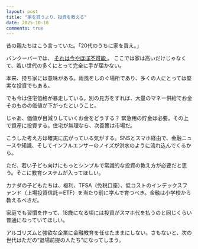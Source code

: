 ```yaml
---
layout: post
title: "家を買うより、投資を教える"
date: 2025-10-18
comments: true
---
```

  <p>昔の親たちはこう言っていた。「20代のうちに家を買え。」</p>

  <p>
    バンクーバーでは、
    <a href="https://vancouversun.com/business/real-estate/housing-affordability-vancouver-rbc-report" target="_blank" rel="noopener noreferrer">
      それは今やほぼ不可能
    </a>。
    ここでは家は高いだけじゃなくて、若い世代の多くにとって完全に手が届かない。
  </p>

  <p>本来、持ち家には意味がある。雨風をしのぐ場所であり、多くの人にとっては堅実な投資でもある。</p>

  <p>でも今は住宅価格が暴走している。別の見方をすれば、大量のマネー供給でお金そのものの価値が下がったということ。</p>

  <p>じゃあ、価値が目減りしていくお金をどうする？ 緊急用の貯金は必要。その上で資産に投資する。住宅が無理なら、次善策は市場だ。</p>

  <p>こうした考え方は確実に広がっている気がする。SNSとスマホ経由で、金融ニュースや知識、そしてインフルエンサーのノイズが洪水のように流れ込んでくるから。</p>

  <p>ただ、若い子ども向けにもっとシンプルで常識的な投資の教え方が必要だと思う。そこに教育システムが入ってほしい。</p>

  <p>カナダの子どもたちは、複利、TFSA（免税口座）、低コストのインデックスファンド（上場投資信託＝ETF）を当たり前に学んで育つべき。金融は小学校から教えるべきだ。</p>

  <p>家庭でも習慣を作って、18歳になる頃には投資がスマホ代を払うのと同じくらい普通になっていてほしい。</p>

  <p>アルゴリズムと強欲な企業に金融教育を任せたままにしない。さもないと、次の世代はただの“退場前提の人たち”になってしまう。</p>

